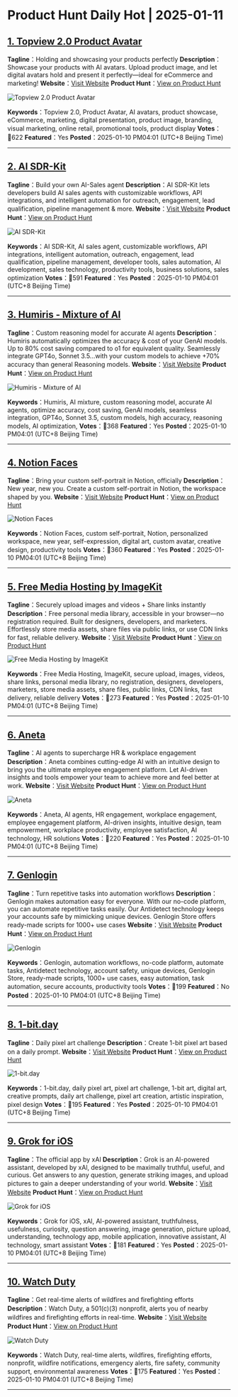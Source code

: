 # Product Hunt Daily Hot | 2025-01-11

## [1. Topview 2.0 Product Avatar](https://www.producthunt.com/posts/topview-2-0-product-avatar?utm_campaign=producthunt-api&utm_medium=api-v2&utm_source=Application%3A+phtrends+%28ID%3A+147529%29)
**Tagline**：Holding and showcasing your products perfectly
**Description**：Showcase your products with AI avatars. Upload product image, and let digital avatars hold and present it perfectly—ideal for eCommerce and marketing!
**Website**：[Visit Website](https://www.producthunt.com/r/A3SCP2AEFMPQZ7?utm_campaign=producthunt-api&utm_medium=api-v2&utm_source=Application%3A+phtrends+%28ID%3A+147529%29)
**Product Hunt**：[View on Product Hunt](https://www.producthunt.com/posts/topview-2-0-product-avatar?utm_campaign=producthunt-api&utm_medium=api-v2&utm_source=Application%3A+phtrends+%28ID%3A+147529%29)

![Topview 2.0 Product Avatar](https://ph-files.imgix.net/a8468c71-eae5-4c45-8b1a-23561c90e338.png?auto=format&fit=crop&frame=1&h=512&w=1024)

**Keywords**：Topview 2.0, Product Avatar, AI avatars, product showcase, eCommerce, marketing, digital presentation, product image, branding, visual marketing, online retail, promotional tools, product display
**Votes**：🔺622
**Featured**：Yes
**Posted**：2025-01-10 PM04:01 (UTC+8 Beijing Time)

---

## [2. AI SDR-Kit](https://www.producthunt.com/posts/ai-sdr-kit?utm_campaign=producthunt-api&utm_medium=api-v2&utm_source=Application%3A+phtrends+%28ID%3A+147529%29)
**Tagline**：Build your own AI-Sales agent 
**Description**：AI SDR-Kit lets developers build AI sales agents with customizable workflows, API integrations, and intelligent automation for outreach, engagement, lead qualification, pipeline management & more.
**Website**：[Visit Website](https://www.producthunt.com/r/EYFLRYGYKE3YZS?utm_campaign=producthunt-api&utm_medium=api-v2&utm_source=Application%3A+phtrends+%28ID%3A+147529%29)
**Product Hunt**：[View on Product Hunt](https://www.producthunt.com/posts/ai-sdr-kit?utm_campaign=producthunt-api&utm_medium=api-v2&utm_source=Application%3A+phtrends+%28ID%3A+147529%29)

![AI SDR-Kit](https://ph-files.imgix.net/5133edc9-214d-47fc-8581-08409342b570.png?auto=format&fit=crop&frame=1&h=512&w=1024)

**Keywords**：AI SDR-Kit, AI sales agent, customizable workflows, API integrations, intelligent automation, outreach, engagement, lead qualification, pipeline management, developer tools, sales automation, AI development, sales technology, productivity tools, business solutions, sales optimization
**Votes**：🔺591
**Featured**：Yes
**Posted**：2025-01-10 PM04:01 (UTC+8 Beijing Time)

---

## [3. Humiris - Mixture of AI](https://www.producthunt.com/posts/humiris-mixture-of-ai?utm_campaign=producthunt-api&utm_medium=api-v2&utm_source=Application%3A+phtrends+%28ID%3A+147529%29)
**Tagline**：Custom reasoning model for accurate AI agents
**Description**：Humiris automatically optimizes the accuracy & cost of your GenAI models. Up to 80% cost saving compared to o1 for equivalent quality. Seamlessly integrate GPT4o, Sonnet 3.5...with your custom models to achieve +70% accuracy than general Reasoning models.
**Website**：[Visit Website](https://www.producthunt.com/r/TGLS2XQFUZPC6N?utm_campaign=producthunt-api&utm_medium=api-v2&utm_source=Application%3A+phtrends+%28ID%3A+147529%29)
**Product Hunt**：[View on Product Hunt](https://www.producthunt.com/posts/humiris-mixture-of-ai?utm_campaign=producthunt-api&utm_medium=api-v2&utm_source=Application%3A+phtrends+%28ID%3A+147529%29)

![Humiris - Mixture of AI](https://ph-files.imgix.net/9c473108-5fed-4343-8099-0d59cb2e8baa.jpeg?auto=format&fit=crop&frame=1&h=512&w=1024)

**Keywords**：Humiris, AI mixture, custom reasoning model, accurate AI agents, optimize accuracy, cost saving, GenAI models, seamless integration, GPT4o, Sonnet 3.5, custom models, high accuracy, reasoning models, AI optimization,
**Votes**：🔺368
**Featured**：Yes
**Posted**：2025-01-10 PM04:01 (UTC+8 Beijing Time)

---

## [4. Notion Faces](https://www.producthunt.com/posts/notion-faces?utm_campaign=producthunt-api&utm_medium=api-v2&utm_source=Application%3A+phtrends+%28ID%3A+147529%29)
**Tagline**：Bring your custom self-portrait in Notion, officially
**Description**：New year, new you. Create a custom self-portrait in Notion, the workspace shaped by you.
**Website**：[Visit Website](https://www.producthunt.com/r/XOWNEVT3RCCLYR?utm_campaign=producthunt-api&utm_medium=api-v2&utm_source=Application%3A+phtrends+%28ID%3A+147529%29)
**Product Hunt**：[View on Product Hunt](https://www.producthunt.com/posts/notion-faces?utm_campaign=producthunt-api&utm_medium=api-v2&utm_source=Application%3A+phtrends+%28ID%3A+147529%29)

![Notion Faces](https://ph-files.imgix.net/363ecebd-acfa-40d4-a433-0fd0ff702b47.jpeg?auto=format&fit=crop&frame=1&h=512&w=1024)

**Keywords**：Notion Faces, custom self-portrait, Notion, personalized workspace, new year, self-expression, digital art, custom avatar, creative design, productivity tools
**Votes**：🔺360
**Featured**：Yes
**Posted**：2025-01-10 PM04:01 (UTC+8 Beijing Time)

---

## [5. Free Media Hosting by ImageKit](https://www.producthunt.com/posts/free-media-hosting-by-imagekit?utm_campaign=producthunt-api&utm_medium=api-v2&utm_source=Application%3A+phtrends+%28ID%3A+147529%29)
**Tagline**：Securely upload images and videos + Share links instantly
**Description**：Free personal media library, accessible in your browser—no registration required. Built for designers, developers, and marketers. Effortlessly store media assets, share files via public links, or use CDN links for fast, reliable delivery.
**Website**：[Visit Website](https://www.producthunt.com/r/6B2RNTG6VJ4XSD?utm_campaign=producthunt-api&utm_medium=api-v2&utm_source=Application%3A+phtrends+%28ID%3A+147529%29)
**Product Hunt**：[View on Product Hunt](https://www.producthunt.com/posts/free-media-hosting-by-imagekit?utm_campaign=producthunt-api&utm_medium=api-v2&utm_source=Application%3A+phtrends+%28ID%3A+147529%29)

![Free Media Hosting by ImageKit](https://ph-files.imgix.net/0dbda14a-b22f-4b2e-acb5-7366c8db9efa.png?auto=format&fit=crop&frame=1&h=512&w=1024)

**Keywords**：Free Media Hosting, ImageKit, secure upload, images, videos, share links, personal media library, no registration, designers, developers, marketers, store media assets, share files, public links, CDN links, fast delivery, reliable delivery
**Votes**：🔺273
**Featured**：Yes
**Posted**：2025-01-10 PM04:01 (UTC+8 Beijing Time)

---

## [6. Aneta](https://www.producthunt.com/posts/aneta?utm_campaign=producthunt-api&utm_medium=api-v2&utm_source=Application%3A+phtrends+%28ID%3A+147529%29)
**Tagline**：AI agents to supercharge HR & workplace engagement
**Description**：Aneta combines cutting-edge AI with an intuitive design to bring you the ultimate employee engagement platform. Let AI-driven insights and tools empower your team to achieve more and feel better at work.
**Website**：[Visit Website](https://www.producthunt.com/r/24PYIQJMLR637V?utm_campaign=producthunt-api&utm_medium=api-v2&utm_source=Application%3A+phtrends+%28ID%3A+147529%29)
**Product Hunt**：[View on Product Hunt](https://www.producthunt.com/posts/aneta?utm_campaign=producthunt-api&utm_medium=api-v2&utm_source=Application%3A+phtrends+%28ID%3A+147529%29)

![Aneta](https://ph-files.imgix.net/b24d2969-008d-43b1-92b7-83f38deb2f8f.png?auto=format&fit=crop&frame=1&h=512&w=1024)

**Keywords**：Aneta, AI agents, HR engagement, workplace engagement, employee engagement platform, AI-driven insights, intuitive design, team empowerment, workplace productivity, employee satisfaction, AI technology, HR solutions
**Votes**：🔺220
**Featured**：Yes
**Posted**：2025-01-10 PM04:01 (UTC+8 Beijing Time)

---

## [7. Genlogin](https://www.producthunt.com/posts/genlogin?utm_campaign=producthunt-api&utm_medium=api-v2&utm_source=Application%3A+phtrends+%28ID%3A+147529%29)
**Tagline**：Turn repetitive tasks into automation workflows 
**Description**：Genlogin makes automation easy for everyone. With our no-code platform, you can automate repetitive tasks easily. Our Antidetect technology keeps your accounts safe by mimicking unique devices. Genlogin Store offers ready-made scripts for 1000+ use cases
**Website**：[Visit Website](https://www.producthunt.com/r/GMGKP4Y6VGUV3Z?utm_campaign=producthunt-api&utm_medium=api-v2&utm_source=Application%3A+phtrends+%28ID%3A+147529%29)
**Product Hunt**：[View on Product Hunt](https://www.producthunt.com/posts/genlogin?utm_campaign=producthunt-api&utm_medium=api-v2&utm_source=Application%3A+phtrends+%28ID%3A+147529%29)

![Genlogin](https://ph-files.imgix.net/3517f741-2c1e-4fd6-8810-36ce6510a3c1.png?auto=format&fit=crop&frame=1&h=512&w=1024)

**Keywords**：Genlogin, automation workflows, no-code platform, automate tasks, Antidetect technology, account safety, unique devices, Genlogin Store, ready-made scripts, 1000+ use cases, easy automation, task automation, secure accounts, productivity tools
**Votes**：🔺199
**Featured**：No
**Posted**：2025-01-10 PM04:01 (UTC+8 Beijing Time)

---

## [8. 1-bit.day](https://www.producthunt.com/posts/1-bit-day?utm_campaign=producthunt-api&utm_medium=api-v2&utm_source=Application%3A+phtrends+%28ID%3A+147529%29)
**Tagline**：Daily pixel art challenge
**Description**：Create 1-bit pixel art based on a daily prompt.
**Website**：[Visit Website](https://www.producthunt.com/r/MXZ54OZDCK6AU5?utm_campaign=producthunt-api&utm_medium=api-v2&utm_source=Application%3A+phtrends+%28ID%3A+147529%29)
**Product Hunt**：[View on Product Hunt](https://www.producthunt.com/posts/1-bit-day?utm_campaign=producthunt-api&utm_medium=api-v2&utm_source=Application%3A+phtrends+%28ID%3A+147529%29)

![1-bit.day](https://ph-files.imgix.net/5b36e98a-0887-4ab8-bc40-eb9e2dff2760.png?auto=format&fit=crop&frame=1&h=512&w=1024)

**Keywords**：1-bit.day, daily pixel art, pixel art challenge, 1-bit art, digital art, creative prompts, daily art challenge, pixel art creation, artistic inspiration, pixel design
**Votes**：🔺195
**Featured**：Yes
**Posted**：2025-01-10 PM04:01 (UTC+8 Beijing Time)

---

## [9. Grok for iOS](https://www.producthunt.com/posts/grok-for-ios?utm_campaign=producthunt-api&utm_medium=api-v2&utm_source=Application%3A+phtrends+%28ID%3A+147529%29)
**Tagline**：The official app by xAl
**Description**：Grok is an Al-powered assistant, developed by xAl, designed to be maximally truthful, useful, and curious. Get answers to any question, generate striking images, and upload pictures to gain a deeper understanding of your world.
**Website**：[Visit Website](https://www.producthunt.com/r/HIITZ3235P6TLA?utm_campaign=producthunt-api&utm_medium=api-v2&utm_source=Application%3A+phtrends+%28ID%3A+147529%29)
**Product Hunt**：[View on Product Hunt](https://www.producthunt.com/posts/grok-for-ios?utm_campaign=producthunt-api&utm_medium=api-v2&utm_source=Application%3A+phtrends+%28ID%3A+147529%29)

![Grok for iOS](https://ph-files.imgix.net/b10a25d4-62b1-401e-93aa-5cd394e0eb85.jpeg?auto=format&fit=crop&frame=1&h=512&w=1024)

**Keywords**：Grok for iOS, xAl, AI-powered assistant, truthfulness, usefulness, curiosity, question answering, image generation, picture upload, understanding, technology app, mobile application, innovative assistant, AI technology, smart assistant
**Votes**：🔺181
**Featured**：Yes
**Posted**：2025-01-10 PM04:01 (UTC+8 Beijing Time)

---

## [10. Watch Duty](https://www.producthunt.com/posts/watch-duty?utm_campaign=producthunt-api&utm_medium=api-v2&utm_source=Application%3A+phtrends+%28ID%3A+147529%29)
**Tagline**：Get real-time alerts of wildfires and firefighting efforts
**Description**：Watch Duty, a 501(c)(3) nonprofit, alerts you of nearby wildfires and firefighting efforts in real-time.
**Website**：[Visit Website](https://www.producthunt.com/r/SZGEYRBEVC6UAU?utm_campaign=producthunt-api&utm_medium=api-v2&utm_source=Application%3A+phtrends+%28ID%3A+147529%29)
**Product Hunt**：[View on Product Hunt](https://www.producthunt.com/posts/watch-duty?utm_campaign=producthunt-api&utm_medium=api-v2&utm_source=Application%3A+phtrends+%28ID%3A+147529%29)

![Watch Duty](https://ph-files.imgix.net/12f0bc49-2461-42ec-aa96-9d00fd616851.png?auto=format&fit=crop&frame=1&h=512&w=1024)

**Keywords**：Watch Duty, real-time alerts, wildfires, firefighting efforts, nonprofit, wildfire notifications, emergency alerts, fire safety, community support, environmental awareness
**Votes**：🔺175
**Featured**：Yes
**Posted**：2025-01-10 PM04:01 (UTC+8 Beijing Time)

---

